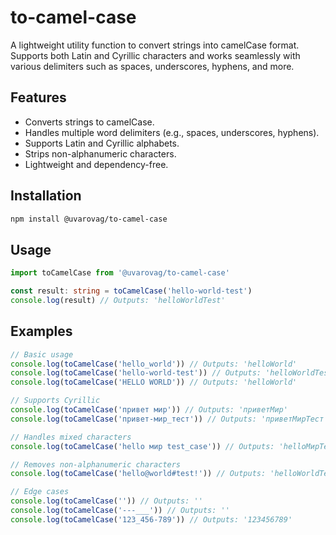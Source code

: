 # to-camel-case

A lightweight utility function to convert strings into camelCase format. Supports both Latin and Cyrillic characters and works seamlessly with various delimiters such as spaces, underscores, hyphens, and more.

## Features

- Converts strings to camelCase.
- Handles multiple word delimiters (e.g., spaces, underscores, hyphens).
- Supports Latin and Cyrillic alphabets.
- Strips non-alphanumeric characters.
- Lightweight and dependency-free.

## Installation

```bash
npm install @uvarovag/to-camel-case
```

## Usage

```ts
import toCamelCase from '@uvarovag/to-camel-case'

const result: string = toCamelCase('hello-world-test')
console.log(result) // Outputs: 'helloWorldTest'
```

## Examples

```ts
// Basic usage
console.log(toCamelCase('hello_world')) // Outputs: 'helloWorld'
console.log(toCamelCase('hello-world-test')) // Outputs: 'helloWorldTest'
console.log(toCamelCase('HELLO WORLD')) // Outputs: 'helloWorld'

// Supports Cyrillic
console.log(toCamelCase('привет мир')) // Outputs: 'приветМир'
console.log(toCamelCase('привет-мир_тест')) // Outputs: 'приветМирТест'

// Handles mixed characters
console.log(toCamelCase('hello мир test_case')) // Outputs: 'helloМирTestCase'

// Removes non-alphanumeric characters
console.log(toCamelCase('hello@world#test!')) // Outputs: 'helloWorldTest'

// Edge cases
console.log(toCamelCase('')) // Outputs: ''
console.log(toCamelCase('---___')) // Outputs: ''
console.log(toCamelCase('123_456-789')) // Outputs: '123456789'
```
